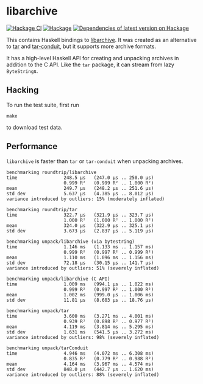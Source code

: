 # libarchive

[![Hackage CI](https://matrix.hackage.haskell.org/api/v2/packages/libarchive/badge)](https://matrix.hackage.haskell.org/package/libarchive)
[![Hackage](https://img.shields.io/hackage/v/libarchive.svg)](http://hackage.haskell.org/package/libarchive)
[![Dependencies of latest version on Hackage](https://img.shields.io/hackage-deps/v/libarchive.svg)](https://hackage.haskell.org/package/libarchive)

This contains Haskell bindings to
[libarchive](http://libarchive.org/). It was created as an alternative to
[tar](http://hackage.haskell.org/package/tar) and
[tar-conduit](http://hackage.haskell.org/package/tar-conduit), but it supports
more archive formats.

It has a high-level Haskell API for creating and unpacking archives in addition
to the C API. Like the `tar` package, it can stream from lazy `ByteString`s.

## Hacking

To run the test suite, first run

```
make
```

to download test data.

## Performance

`libarchive` is faster than `tar` or `tar-conduit` when unpacking archives.

```
benchmarking roundtrip/libarchive
time                 248.5 μs   (247.0 μs .. 250.0 μs)
                     0.999 R²   (0.999 R² .. 1.000 R²)
mean                 249.7 μs   (248.2 μs .. 251.6 μs)
std dev              5.637 μs   (4.385 μs .. 8.012 μs)
variance introduced by outliers: 15% (moderately inflated)

benchmarking roundtrip/tar
time                 322.7 μs   (321.9 μs .. 323.7 μs)
                     1.000 R²   (1.000 R² .. 1.000 R²)
mean                 324.0 μs   (322.9 μs .. 325.1 μs)
std dev              3.673 μs   (2.837 μs .. 5.119 μs)

benchmarking unpack/libarchive (via bytestring)
time                 1.146 ms   (1.133 ms .. 1.157 ms)
                     0.999 R²   (0.997 R² .. 0.999 R²)
mean                 1.110 ms   (1.096 ms .. 1.156 ms)
std dev              72.18 μs   (30.15 μs .. 141.7 μs)
variance introduced by outliers: 51% (severely inflated)

benchmarking unpack/libarchive (C API)
time                 1.009 ms   (994.1 μs .. 1.022 ms)
                     0.999 R²   (0.997 R² .. 1.000 R²)
mean                 1.002 ms   (999.0 μs .. 1.006 ms)
std dev              11.81 μs   (8.603 μs .. 18.76 μs)

benchmarking unpack/tar
time                 3.600 ms   (3.271 ms .. 4.001 ms)
                     0.939 R²   (0.898 R² .. 0.977 R²)
mean                 4.119 ms   (3.814 ms .. 5.295 ms)
std dev              1.631 ms   (541.5 μs .. 3.272 ms)
variance introduced by outliers: 98% (severely inflated)

benchmarking unpack/tarConduit
time                 4.946 ms   (4.072 ms .. 6.308 ms)
                     0.835 R²   (0.779 R² .. 0.988 R²)
mean                 4.164 ms   (3.967 ms .. 4.574 ms)
std dev              848.0 μs   (442.7 μs .. 1.620 ms)
variance introduced by outliers: 88% (severely inflated)
```
